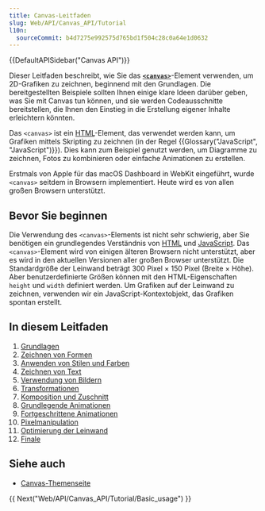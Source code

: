 ```yaml
---
title: Canvas-Leitfaden
slug: Web/API/Canvas_API/Tutorial
l10n:
  sourceCommit: b4d7275e992575d765bd1f504c28c0a64e1d0632
---
```


{{DefaultAPISidebar("Canvas API")}}

Dieser Leitfaden beschreibt, wie Sie das [**`<canvas>`**](/de/docs/Web/HTML/Reference/Elements/canvas)-Element verwenden, um 2D-Grafiken zu zeichnen, beginnend mit den Grundlagen. Die bereitgestellten Beispiele sollten Ihnen einige klare Ideen darüber geben, was Sie mit Canvas tun können, und sie werden Codeausschnitte bereitstellen, die Ihnen den Einstieg in die Erstellung eigener Inhalte erleichtern könnten.

Das `<canvas>` ist ein [HTML](/de/docs/Web/HTML)-Element, das verwendet werden kann, um Grafiken mittels Skripting zu zeichnen (in der Regel {{Glossary("JavaScript", "JavaScript")}}). Dies kann zum Beispiel genutzt werden, um Diagramme zu zeichnen, Fotos zu kombinieren oder einfache Animationen zu erstellen.

Erstmals von Apple für das macOS Dashboard in WebKit eingeführt, wurde `<canvas>` seitdem in Browsern implementiert. Heute wird es von allen großen Browsern unterstützt.

## Bevor Sie beginnen

Die Verwendung des `<canvas>`-Elements ist nicht sehr schwierig, aber Sie benötigen ein grundlegendes Verständnis von [HTML](/de/docs/Web/HTML) und [JavaScript](/de/docs/Web/JavaScript). Das `<canvas>`-Element wird von einigen älteren Browsern nicht unterstützt, aber es wird in den aktuellen Versionen aller großen Browser unterstützt. Die Standardgröße der Leinwand beträgt 300 Pixel × 150 Pixel (Breite × Höhe). Aber benutzerdefinierte Größen können mit den HTML-Eigenschaften `height` und `width` definiert werden. Um Grafiken auf der Leinwand zu zeichnen, verwenden wir ein JavaScript-Kontextobjekt, das Grafiken spontan erstellt.

## In diesem Leitfaden

1. [Grundlagen](/de/docs/Web/API/Canvas_API/Tutorial/Basic_usage)
2. [Zeichnen von Formen](/de/docs/Web/API/Canvas_API/Tutorial/Drawing_shapes)
3. [Anwenden von Stilen und Farben](/de/docs/Web/API/Canvas_API/Tutorial/Applying_styles_and_colors)
4. [Zeichnen von Text](/de/docs/Web/API/Canvas_API/Tutorial/Drawing_text)
5. [Verwendung von Bildern](/de/docs/Web/API/Canvas_API/Tutorial/Using_images)
6. [Transformationen](/de/docs/Web/API/Canvas_API/Tutorial/Transformations)
7. [Komposition und Zuschnitt](/de/docs/Web/API/Canvas_API/Tutorial/Compositing)
8. [Grundlegende Animationen](/de/docs/Web/API/Canvas_API/Tutorial/Basic_animations)
9. [Fortgeschrittene Animationen](/de/docs/Web/API/Canvas_API/Tutorial/Advanced_animations)
10. [Pixelmanipulation](/de/docs/Web/API/Canvas_API/Tutorial/Pixel_manipulation_with_canvas)
11. [Optimierung der Leinwand](/de/docs/Web/API/Canvas_API/Tutorial/Optimizing_canvas)
12. [Finale](/de/docs/Web/API/Canvas_API/Tutorial/Finale)

## Siehe auch

- [Canvas-Themenseite](/de/docs/Web/API/Canvas_API)

{{ Next("Web/API/Canvas_API/Tutorial/Basic_usage") }}
